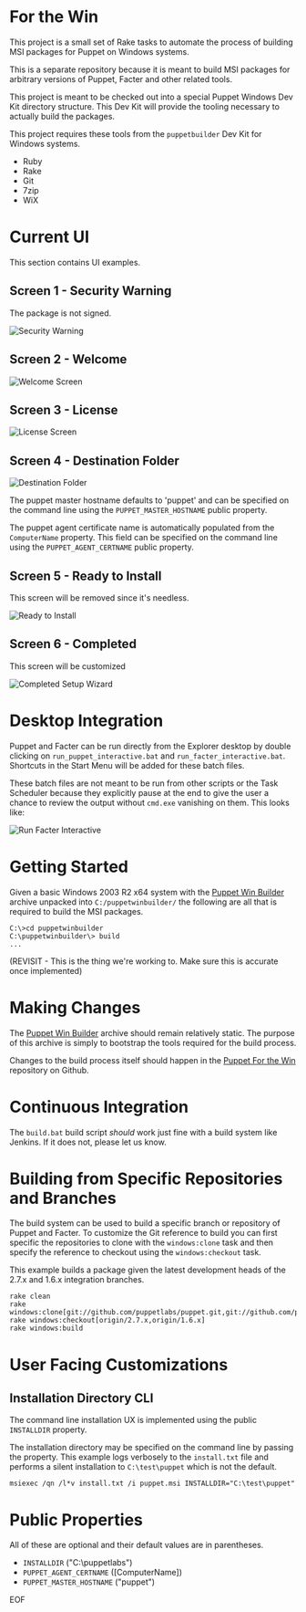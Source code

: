 # For the Win #

This project is a small set of Rake tasks to automate the process of building
MSI packages for Puppet on Windows systems.

This is a separate repository because it is meant to build MSI packages for
arbitrary versions of Puppet, Facter and other related tools.

This project is meant to be checked out into a special Puppet Windows Dev Kit
directory structure.  This Dev Kit will provide the tooling necessary to
actually build the packages.

This project requires these tools from the `puppetbuilder` Dev Kit for Windows
systems.

 * Ruby
 * Rake
 * Git
 * 7zip
 * WiX

# Current UI #

This section contains UI examples.

## Screen 1 - Security Warning ##

The package is not signed.

![Security Warning](http://links.puppetlabs.com/ftw_msi_120210_1a.png)

## Screen 2 - Welcome ##

![Welcome Screen](http://links.puppetlabs.com/ftw_msi_120210_1b.png)

## Screen 3 - License ##

![License Screen](http://links.puppetlabs.com/ftw_msi_120210_1c.png)

## Screen 4 - Destination Folder ##

![Destination Folder](http://links.puppetlabs.com/ftw_msi_120210_1d.png)

The puppet master hostname defaults to 'puppet' and can be specified on the
command line using the `PUPPET_MASTER_HOSTNAME` public property.

The puppet agent certificate name is automatically populated from the
`ComputerName` property.  This field can be specified on the command line using
the `PUPPET_AGENT_CERTNAME` public property.

## Screen 5 - Ready to Install ##

This screen will be removed since it's needless.

![Ready to Install](http://links.puppetlabs.com/ftw_msi_120210_1e.png)

## Screen 6 - Completed ##

This screen will be customized

![Completed Setup Wizard](http://links.puppetlabs.com/ftw_msi_120210_1f.png)

# Desktop Integration #

Puppet and Facter can be run directly from the Explorer desktop by double
clicking on `run_puppet_interactive.bat` and `run_facter_interactive.bat`.
Shortcuts in the Start Menu will be added for these batch files.

These batch files are not meant to be run from other scripts or the Task
Scheduler because they explicitly pause at the end to give the user a chance to
review the output without `cmd.exe` vanishing on them.  This looks like:

![Run Facter Interactive](http://links.puppetlabs.com/ftw_msi_facter_interactive_1a.png)

# Getting Started #

Given a basic Windows 2003 R2 x64 system with the [Puppet Win
Builder](http://links.puppetlabs.com/puppetwinbuilder) archive unpacked into
`C:/puppetwinbuilder/` the following are all that is required to build the MSI
packages.

    C:\>cd puppetwinbuilder
    C:\puppetwinbuilder\> build
    ...

(REVISIT - This is the thing we're working to.  Make sure this is accurate once
implemented)

# Making Changes #

The [Puppet Win Builder](http://links.puppetlabs.com/puppetwinbuilder) archive
should remain relatively static.  The purpose of this archive is simply to
bootstrap the tools required for the build process.

Changes to the build process itself should happen in the [Puppet For the
Win](https://github.com/puppetlabs/puppet_for_the_win) repository on Github.

# Continuous Integration #

The `build.bat` build script _should_ work just fine with a build system like
Jenkins.  If it does not, please let us know.

# Building from Specific Repositories and Branches #

The build system can be used to build a specific branch or repository of Puppet
and Facter.  To customize the Git reference to build you can first specific the
repositories to clone with the `windows:clone` task and then specify the
reference to checkout using the `windows:checkout` task.

This example builds a package given the latest development heads of the 2.7.x
and 1.6.x integration branches.

    rake clean
    rake windows:clone[git://github.com/puppetlabs/puppet.git,git://github.com/puppetlabs/facter.git]
    rake windows:checkout[origin/2.7.x,origin/1.6.x]
    rake windows:build

# User Facing Customizations #

## Installation Directory CLI ##

The command line installation UX is implemented using the public `INSTALLDIR`
property.

The installation directory may be specified on the command line by passing the
property.  This example logs verbosely to the `install.txt` file and performs a
silent installation to `C:\test\puppet` which is not the default.

    msiexec /qn /l*v install.txt /i puppet.msi INSTALLDIR="C:\test\puppet"

# Public Properties #

All of these are optional and their default values are in parentheses.

 * `INSTALLDIR` ("C:\puppetlabs")
 * `PUPPET_AGENT_CERTNAME` ([ComputerName])
 * `PUPPET_MASTER_HOSTNAME` ("puppet")

EOF
